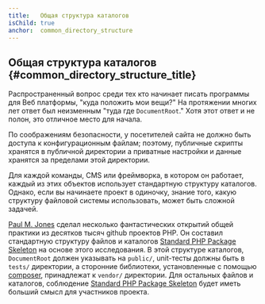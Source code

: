 ```yaml
---
title:   Общая структура каталогов
isChild: true
anchor:  common_directory_structure
---
```


## Общая структура каталогов {#common_directory_structure_title}

Распространенный вопрос среди тех кто начинает писать программы для Веб платформы, "куда положить мои вещи?" На
протяжении многих лет ответ был неизменным "туда где  `DocumentRoot`." Хотя этот ответ и не полон, это отличное место
для начала.

По соображениям безопасности, у посетителей сайта не должно быть доступа к конфигурационным файлам; поэтому, публичные
скрипты хранятся в публичной директории а приватные настройки и данные хранятся за пределами этой директории.

Для каждой команды, CMS или фреймворка, в котором он работает, каждый из этих объектов использует стандартную структуру
каталогов. Однако, если вы начинаете проект в одиночку, знание того, какую структуру файловой системы использовать,
может быть сложной задачей.

[Paul M. Jones] сделал несколько фантастических открытий общей практики из десятков тысяч github проектов PHP. Он
составил стандартную структуру файлов и каталогов [Standard PHP Package Skeleton] на основе этого исследования. В этой
структуре каталогов, `DocumentRoot` должен указывать на `public/`, unit-тесты должны быть в `tests/` директории, а
сторонние библиотеки, установленные с помощью [composer], принадлежат к `vendor/` директории. Для остальных файлов и
каталогов, соблюдение [Standard PHP Package Skeleton] будет иметь больший смысл для участников проекта.

[Paul M. Jones]: https://paul-m-jones.com/
[Standard PHP Package Skeleton]: https://github.com/php-pds/skeleton
[Composer]: /#composer_and_packagist
